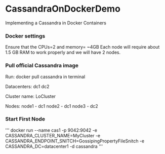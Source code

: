 # CassandraOnDockerDemo
Implementing a Cassandra in Docker Containers

### Docker settings
Ensure that the CPUs=2 and memory= ~4GB 
Each node will require about 1.5 GB RAM to work properly and we will have 2 nodes.

### Pull official Cassandra image
Run: docker pull cassandra in terminal

Datacenters:
dc1
dc2

Cluster name:
LoCluster

Nodes:
node1 - dc1
node2 - dc1
node3 - dc2

### Start First Node

'''
docker run --name cas1 -p 9042:9042 -e CASSANDRA_CLUSTER_NAME=MyCluster -e CASSANDRA_ENDPOINT_SNITCH=GossipingPropertyFileSnitch -e CASSANDRA_DC=datacenter1 -d cassandra
'''

